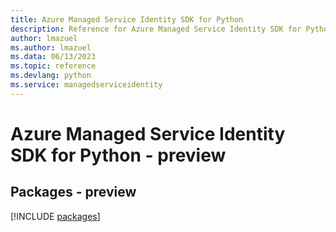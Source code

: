 ```yaml
---
title: Azure Managed Service Identity SDK for Python
description: Reference for Azure Managed Service Identity SDK for Python
author: lmazuel
ms.author: lmazuel
ms.data: 06/13/2023
ms.topic: reference
ms.devlang: python
ms.service: managedserviceidentity
---
```

# Azure Managed Service Identity SDK for Python - preview
## Packages - preview
[!INCLUDE [packages](managed-service-identity-index.md)]